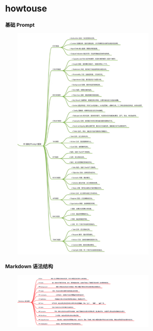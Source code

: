 # howtouse

### 基础 Prompt

<figure><img src="../.gitbook/assets/image (1088).png" alt=""><figcaption></figcaption></figure>

### Markdown 语法结构

<figure><img src="../.gitbook/assets/image (1089).png" alt=""><figcaption></figcaption></figure>
